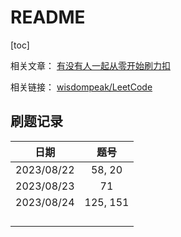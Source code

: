 # README



[toc]



相关文章： [有没有人一起从零开始刷力扣](https://leetcode-cn.com/circle/article/48kq9d/)

相关链接： [wisdompeak/LeetCode](https://github.com/wisdompeak/LeetCode)



## 刷题记录

|    日期    |   题号   |
| :--------: | :------: |
| 2023/08/22 |  58, 20  |
| 2023/08/23 |    71    |
| 2023/08/24 | 125, 151 |
|            |          |
|            |          |
|            |          |
|            |          |

